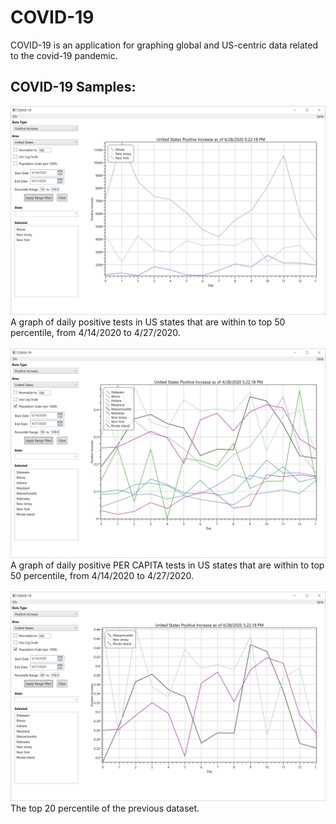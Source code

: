 ﻿COVID-19
========

COVID-19 is an application for graphing global and US-centric data related to the covid-19 pandemic.

COVID-19 Samples:
-----------------

<img src = "/Images/covid-19v1.0.0.10-4.png">
A graph of daily positive tests in US states that are within to top 50 percentile, from 4/14/2020 to 4/27/2020.
<br><br>

<img src = "/Images/covid-19v1.0.0.10-5.png">
A graph of daily positive PER CAPITA tests in US states that are within to top 50 percentile, from 4/14/2020 to 4/27/2020.
<br><br>

<img src = "/Images/covid-19v1.0.0.10-6.png">
The top 20 percentile of the previous dataset.
